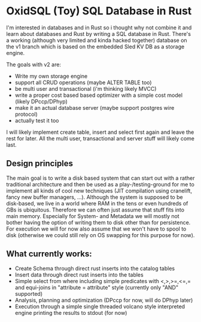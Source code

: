 # OxidSQL (Toy) SQL Database in Rust

I'm interested in databases and in Rust so i thought why not combine it and learn about 
databases and Rust by writing a SQL database in Rust. There's a working (although very limited
and kinda hacked together) database on the v1 branch which is based on the embedded 
Sled KV DB as a storage engine.

The goals with v2 are:
- Write my own storage engine
- support all CRUD operations (maybe ALTER TABLE too)
- be multi user and transactional (i'm thinking likely MVCC)
- write a proper cost based based optimizer with a simple cost model (likely DPccp/DPhyp)
- make it an actual database server (maybe support postgres wire protocol)
- actually test it too

I will likely implement create table, insert and select first again and leave the rest for
later. All the multi user, transactional and server stuff will likely come last.

## Design principles
The main goal is to write a disk based system that can start out with a rather traditional 
architecture and then be used as a play-/testing-ground for me to implement all kinds of
cool new techniques (JIT compilation using cranelift, fancy new buffer managers, ...). 
Although the system is supposed to be disk-based, we live in a world
where RAM in the tens or even hundreds of GBs is ubiquitous. Therefore we can often just
assume that stuff fits into main memory. Especially for System- and Metadata we will mostly
not bother having the option of writing them to disk other than for persistence. For execution
we will for now also assume that we won't have to spool to disk (otherwise we could still rely
on OS swapping for this purpose for now).

## What currently works:
 - Create Schema through direct rust inserts into the catalog tables
 - Insert data through direct rust inserts into the tables
 - Simple select from where including simple predicates with <,>,>=,<=,= and 
     equi-joins in "attribute = attribute" style (currently only "AND" supported)
 - Analysis, planning and optimization (DPccp for now, will do DPhyp later)
 - Execution through a simple single threaded 
    volcano style interpreted engine printing the results to stdout (for now)
